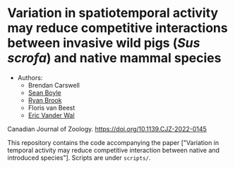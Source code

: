# Variation in spatiotemporal activity may reduce competitive interactions between invasive wild pigs (*Sus scrofa*) and native mammal species


- Authors:
     - Brendan Carswell
     - [Sean Boyle](https://sites.google.com/prod/view/seanboylephd)
     - [Ryan Brook](https://agbio.usask.ca/faculty-and-staff/people-pages/ryan-brook.php#research_areas)
     - Floris van Beest
     - [Eric Vander Wal](https://weel.gitlab.io/)

Canadian Journal of Zoology. https://doi.org/10.1139.CJZ-2022-0145

This repository contains the code accompanying the paper ["Variation in temporal activity may reduce competitive interaction between native and introduced species"].
Scripts are under `scripts/`.  

